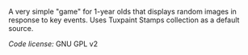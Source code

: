 A very simple "game" for 1-year olds that displays random images in response to key events. Uses Tuxpaint Stamps collection as a default source.

*Code license:* GNU GPL v2